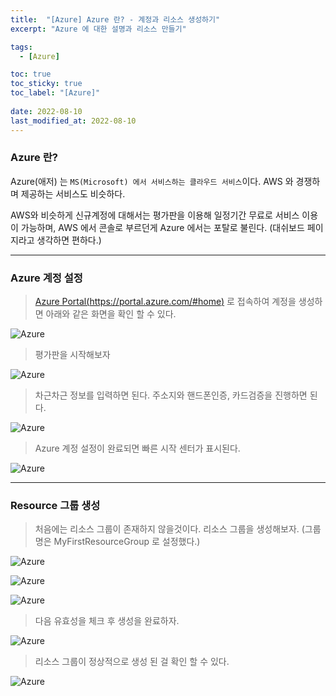 ```yaml
---
title:  "[Azure] Azure 란? - 계정과 리소스 생성하기"
excerpt: "Azure 에 대한 설명과 리소스 만들기"

tags:
  - [Azure]

toc: true
toc_sticky: true
toc_label: "[Azure]"
 
date: 2022-08-10
last_modified_at: 2022-08-10
---
```


### Azure 란?

Azure(애저) 는 `MS(Microsoft) 에서 서비스하는 클라우드 서비스`이다. AWS 와 경쟁하며 제공하는 서비스도 비슷하다. 

AWS와 비슷하게 신규계정에 대해서는 평가판을 이용해 일정기간 무료로 서비스 이용이 가능하며, AWS 에서 콘솔로 부르던게 Azure 에서는 포탈로 불린다. (대쉬보드 페이지라고 생각하면 편하다.)

<hr/>

### Azure 계정 설정

> [Azure Portal(https://portal.azure.com/#home)](https://portal.azure.com/#home) 로 접속하여 계정을 생성하면 아래와 같은 화면을 확인 할 수 있다.

![Azure](/assets/image/azure/Azure_Portal_01.PNG)

> 평가판을 시작해보자

![Azure](/assets/image/azure/Azure_Portal_02.PNG)

> 차근차근 정보를 입력하면 된다. 주소지와 핸드폰인증, 카드검증을 진행하면 된다.

![Azure](/assets/image/azure/Azure_Portal_03.PNG)

> Azure 계정 설정이 완료되면 빠른 시작 센터가 표시된다.

![Azure](/assets/image/azure/Azure_Portal_04.PNG)

<hr/>

### Resource 그룹 생성

> 처음에는 리소스 그룹이 존재하지 않을것이다. 리소스 그룹을 생성해보자. (그룹명은 MyFirstResourceGroup 로 설정했다.)

![Azure](/assets/image/azure/Azure_Portal_05.PNG)

![Azure](/assets/image/azure/Azure_Portal_06.PNG)

![Azure](/assets/image/azure/Azure_Portal_07.PNG)

> 다음 유효성을 체크 후 생성을 완료하자.

![Azure](/assets/image/azure/Azure_Portal_08.PNG)

> 리소스 그룹이 정상적으로 생성 된 걸 확인 할 수 있다.

![Azure](/assets/image/azure/Azure_Portal_09.PNG)